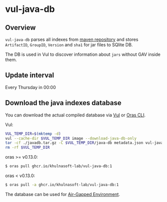 # vul-java-db

## Overview
`vul-java-db` parses all indexes from [maven repository](https://repo.maven.apache.org/maven2) and stores `ArtifactID`, `GroupID`, `Version` and `sha1` for jar files to SQlite DB.

The DB is used in Vul to discover information about `jars` without GAV inside them.

## Update interval
Every Thursday in 00:00

## Download the java indexes database
You can download the actual compiled database via [Vul](https://khulnasoft-lab.github.io/vul/) or [Oras CLI](https://oras.land/cli/).

Vul:
```sh
VUL_TEMP_DIR=$(mktemp -d)
vul --cache-dir $VUL_TEMP_DIR image --download-java-db-only
tar -cf ./javadb.tar.gz -C $VUL_TEMP_DIR/java-db metadata.json vul-java.db
rm -rf $VUL_TEMP_DIR
```

oras >= v0.13.0:
```sh
$ oras pull ghcr.io/khulnasoft-lab/vul-java-db:1
```

oras < v0.13.0:
```sh
$ oras pull -a ghcr.io/khulnasoft-lab/vul-java-db:1
```
The database can be used for [Air-Gapped Environment](https://khulnasoft-lab.github.io/vul/latest/docs/advanced/air-gap/).
